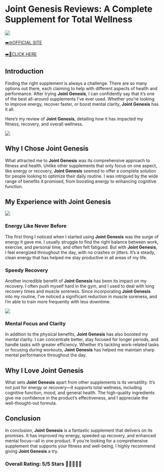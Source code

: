 # **Joint Genesis Reviews**: A Complete Supplement for Total Wellness

[![](https://static.vecteezy.com/system/resources/thumbnails/019/896/014/small/buy-now-gradient-button-with-cart-symbol-buy-now-illustration-png.png)](https://edetoop.top/lander/sugarpreland-1/joigen.html) 

[➡️🌐OFFICIAL SITE](https://edetoop.top/lander/sugarpreland-1/joigen.html) 

[➡️🔗CLICK HERE](https://edetoop.top/lander/sugarpreland-1/joigen.html) 


## Introduction

Finding the right supplement is always a challenge. There are so many options out there, each claiming to help with different aspects of health and performance. After trying **Joint Genesis**, I can confidently say that it’s one of the best all-around supplements I’ve ever used. Whether you’re looking to improve energy, recover faster, or boost mental clarity, **Joint Genesis** has it all.

Here’s my review of **Joint Genesis**, detailing how it has impacted my fitness, recovery, and overall wellness.

[![](https://wallpapers.com/images/hd/red-order-now-button-udg4jcj4arvn8b0n-2.png)](https://edetoop.top/lander/sugarpreland-1/joigen.html)  

## Why I Chose **Joint Genesis**

What attracted me to **Joint Genesis** was its comprehensive approach to fitness and health. Unlike other supplements that only focus on one aspect, like energy or recovery, **Joint Genesis** seemed to offer a complete solution for people looking to optimize their daily routine. I was intrigued by the wide range of benefits it promised, from boosting energy to enhancing cognitive function.

## My Experience with **Joint Genesis**

[![](https://static.vecteezy.com/system/resources/thumbnails/019/896/014/small/buy-now-gradient-button-with-cart-symbol-buy-now-illustration-png.png)](https://edetoop.top/lander/sugarpreland-1/joigen.html)

### Energy Like Never Before

The first thing I noticed when I started using **Joint Genesis** was the surge of energy it gave me. I usually struggle to find the right balance between work, exercise, and personal time, and often felt fatigued. But with **Joint Genesis**, I feel energized throughout the day, with no crashes or jitters. It’s a steady, clean energy that has helped me stay productive in all areas of my life.

### Speedy Recovery

Another incredible benefit of **Joint Genesis** has been its impact on my recovery. I often push myself hard in the gym, and I used to deal with long recovery times and muscle soreness. Since incorporating **Joint Genesis** into my routine, I’ve noticed a significant reduction in muscle soreness, and I’m able to train more frequently with less downtime.

[![](https://wallpapers.com/images/hd/red-order-now-button-udg4jcj4arvn8b0n-2.png)](https://edetoop.top/lander/sugarpreland-1/joigen.html)  

### Mental Focus and Clarity

In addition to the physical benefits, **Joint Genesis** has also boosted my mental clarity. I can concentrate better, stay focused for longer periods, and handle tasks with greater efficiency. Whether it’s tackling work-related tasks or focusing during workouts, **Joint Genesis** has helped me maintain sharp mental performance throughout the day.

## Why I Love **Joint Genesis**

What sets **Joint Genesis** apart from other supplements is its versatility. It’s not just for energy or recovery—it supports total wellness, including cognitive function, mood, and general health. The high-quality ingredients give me confidence in the product’s effectiveness, and I appreciate the well-thought-out formula.

## Conclusion

In conclusion, **Joint Genesis** is a fantastic supplement that delivers on its promises. It has improved my energy, speeded up recovery, and enhanced mental focus—all in one product. If you’re looking for a comprehensive supplement that supports your fitness and well-being, I highly recommend giving **Joint Genesis** a try.

### Overall Rating: 5/5 Stars 🌟🌟🌟🌟🌟
